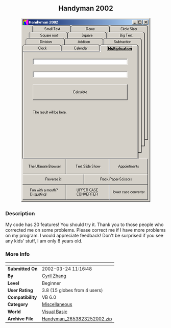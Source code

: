 ﻿<div align="center">

## Handyman 2002

<img src="PIC20023252235465076.jpg">
</div>

### Description

My code has 20 features! You should try it. Thank you to those people who corrected me on some problems. Please correct me if I have more problems on my program. I would appreciate feedback! Don't be surprised if you see any kids' stuff, I am only 8 years old.
 
### More Info
 


<span>             |<span>
---                |---
**Submitted On**   |2002-03-24 11:16:48
**By**             |[Cyril Zhang](https://github.com/Planet-Source-Code/PSCIndex/blob/master/ByAuthor/cyril-zhang.md)
**Level**          |Beginner
**User Rating**    |3.8 (15 globes from 4 users)
**Compatibility**  |VB 6\.0
**Category**       |[Miscellaneous](https://github.com/Planet-Source-Code/PSCIndex/blob/master/ByCategory/miscellaneous__1-1.md)
**World**          |[Visual Basic](https://github.com/Planet-Source-Code/PSCIndex/blob/master/ByWorld/visual-basic.md)
**Archive File**   |[Handyman\_2653823252002\.zip](https://github.com/Planet-Source-Code/cyril-zhang-handyman-2002__1-33063/archive/master.zip)








